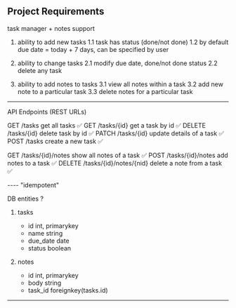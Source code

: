 

## Project Requirements

task manager + notes support

1. ability to add new tasks
   1.1 task has status (done/not done)
   1.2 by default due date  = today + 7 days, can be specified by user

2. ability to change tasks
   2.1 modify due date, done/not done status
   2.2 delete any task

3. ability to add notes to tasks
   3.1 view all notes within a task
   3.2 add new note to a particular task
   3.3 delete notes for a particular task

----
API Endpoints  (REST URLs)

GET   	/tasks 					get all tasks               ✅
GET   	/tasks/{id}	    		get a task by id            ✅
DELETE	/tasks/{id}				delete task by id           ✅
PATCH	/tasks/{id}				update details of a task    ✅
POST  	/tasks					create a new task           ✅

GET   	/tasks/{id}/notes     	show all notes of a task    ✅
POST  	/tasks/{id}/notes 		add notes to a task         ✅
DELETE	/tasks/{id}/notes/{nid} delete a note from a task   ✅

----     "idempotent"

DB entities ?

1. tasks
    - id 			int, primarykey
    - name			string
    - due_date		date
    - status		boolean

2. notes
    - id			int, primarykey
    - body			string
    - task_id		foreignkey(tasks.id)

------ 